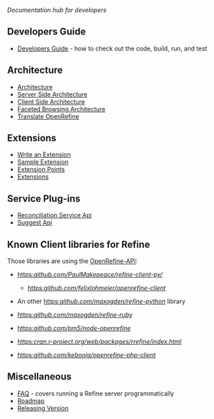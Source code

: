 _Documentation hub for developers_

## Developers Guide

- [Developers Guide](Developer%27s+Guide) - how to check out the code, build, run, and test

## Architecture

- [Architecture](Architecture+overview)
- [Server Side Architecture](Server-Side)
- [Client Side Architecture](Client-Side)
- [Faceted Browsing Architecture](Faceted+Browsing)
- [Translate OpenRefine](Internationalization+%28I18N%29+%2F+Localization)

## Extensions

- [Write an Extension](Write+an+Extension)
- [Sample Extension](Sample+Extension)
- [Extension Points](Extension+Points)
- [Extensions](Extensions+written+by+others)

## Service Plug-ins

- [Reconciliation Service Api](Reconciliation+Service+API)
- [Suggest Api](Suggest+API)

## Known Client libraries for Refine

Those libraries are using the [OpenRefine-API](OpenRefine+API):

- [https:_github.com/PaulMakepeace/refine-client-py/_](python)
  - [https:_github.com/felixlohmeier/openrefine-client_](fork+with+extended+CLI)

- An other [https:_github.com/maxogden/refine-python_](python) library
- [https:_github.com/maxogden/refine-ruby_](ruby)
- [https:_github.com/pm5/node-openrefine_](javascript+-+nodejs)
- [https:_cran.r-project.org/web/packages/rrefine/index.html_](R)
- [https:_github.com/keboola/openrefine-php-client_](php)

## Miscellaneous

- [FAQ](FAQ) - covers running a Refine server programmatically
- [Roadmap](Roadmap)
- [Releasing Version](Releasing+a+new+Version)
